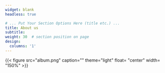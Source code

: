 ```yaml
---
widget: blank
headless: true

# ... Put Your Section Options Here (title etc.) ...
title: About us
subtitle:
weight: 30  # section position on page
design:
  columns: '1'
---
```


{{< figure src="album.png" caption="" theme="light"  float= "center" width= "150%" >}}
